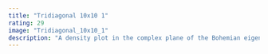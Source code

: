 ```yaml
---
title: "Tridiagonal 10x10 1"
rating: 29
image: "Tridiagonal_10x10_1"
description: "A density plot in the complex plane of the Bohemian eigenvalues of a sample of 10 million 10x10 tridiagonal matrices with entries sampled from the set {0, ±1, ±i, ±20, ±20i}. Color represents the eigenvalue density and the plot is viewed on [-48-48i, 48+48i]."
---
```

